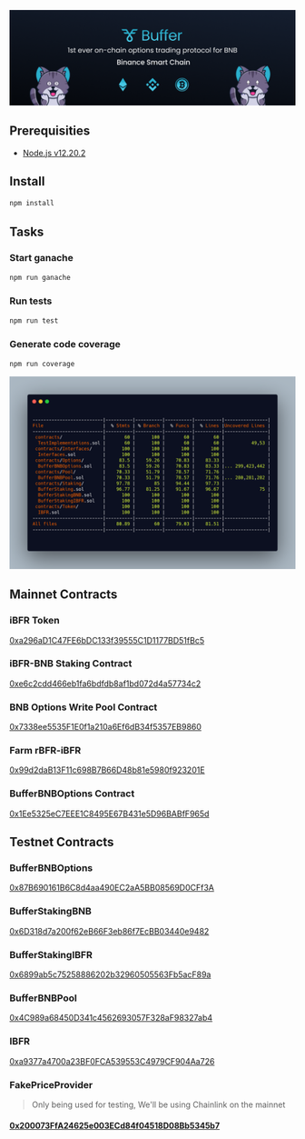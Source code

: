 ![Buffer](./header.png)

## Prerequisities

-   [Node.js v12.20.2][1]

## Install

```bash
npm install
```

## Tasks

### Start ganache

```bash
npm run ganache
```

### Run tests

```bash
npm run test
```

### Generate code coverage

```bash
npm run coverage
```

![Buffer](./coverage.png)


[1]: https://nodejs.org/

## Mainnet Contracts

### iBFR Token 
[0xa296aD1C47FE6bDC133f39555C1D1177BD51fBc5](https://bscscan.com/address/0xa296aD1C47FE6bDC133f39555C1D1177BD51fBc5)

### iBFR-BNB Staking Contract 
[0xe6c2cdd466eb1fa6bdfdb8af1bd072d4a57734c2](https://bscscan.com/address/0xe6c2cdd466eb1fa6bdfdb8af1bd072d4a57734c2)

### BNB Options Write Pool Contract
[0x7338ee5535F1E0f1a210a6Ef6dB34f5357EB9860](https://bscscan.com/address/0x7338ee5535F1E0f1a210a6Ef6dB34f5357EB9860)

### Farm rBFR-iBFR
[0x99d2daB13F11c698B7B66D48b81e5980f923201E](https://bscscan.com/address/0x99d2daB13F11c698B7B66D48b81e5980f923201E)

### BufferBNBOptions Contract
[0x1Ee5325eC7EEE1C8495E67B431e5D96BABfF965d](https://bscscan.com/address/0x1Ee5325eC7EEE1C8495E67B431e5D96BABfF965d)

## Testnet Contracts

### BufferBNBOptions
[0x87B690161B6C8d4aa490EC2aA5BB08569D0CFf3A](https://testnet.bscscan.com/address/0x87B690161B6C8d4aa490EC2aA5BB08569D0CFf3A#contracts)

### BufferStakingBNB
[0x6D318d7a200f62eB66F3eb86f7EcBB03440e9482](https://testnet.bscscan.com/address/0x6D318d7a200f62eB66F3eb86f7EcBB03440e9482#contracts)

### BufferStakingIBFR
[0x6899ab5c75258886202b32960505563Fb5acF89a](https://testnet.bscscan.com/address/0x6899ab5c75258886202b32960505563Fb5acF89a#contracts)

### BufferBNBPool
[0x4C989a68450D341c4562693057F328aF98327ab4](https://testnet.bscscan.com/address/0x4C989a68450D341c4562693057F328aF98327ab4#contracts)

### IBFR
[0xa9377a4700a23BF0FCA539553C4979CF904Aa726](https://testnet.bscscan.com/address/0xa9377a4700a23BF0FCA539553C4979CF904Aa726#contracts)

### FakePriceProvider

> Only being used for testing, We'll be using Chainlink on the mainnet

#### [0x200073FfA24625e003ECd84f04518D08Bb5345b7](https://testnet.bscscan.com/address/0x200073FfA24625e003ECd84f04518D08Bb5345b7#contracts)
